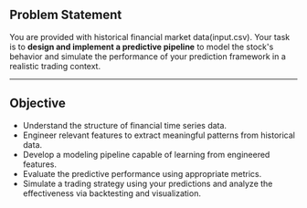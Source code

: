 ##  Problem Statement

You are provided with historical financial market data(input.csv). Your task is to **design and implement a predictive pipeline** to model the stock's behavior and simulate the performance of your prediction framework in a realistic trading context.

---

##  Objective

- Understand the structure of financial time series data.
- Engineer relevant features to extract meaningful patterns from historical data.
- Develop a modeling pipeline capable of learning from engineered features.
- Evaluate the predictive performance using appropriate metrics.
- Simulate a trading strategy using your predictions and analyze the effectiveness via backtesting and visualization.
